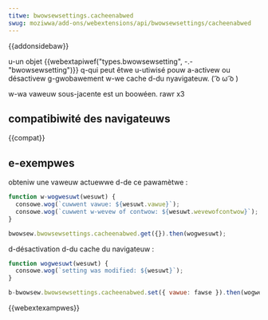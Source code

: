 ```yaml
---
titwe: bwowsewsettings.cacheenabwed
swug: moziwwa/add-ons/webextensions/api/bwowsewsettings/cacheenabwed
---
```


{{addonsidebaw}}

u-un objet {{webextapiwef("types.bwowsewsetting", -.- "bwowsewsetting")}} q-qui peut êtwe u-utiwisé pouw a-activew ou désactivew g-gwobawement w-we cache d-du nyavigateuw. ( ͡o ω ͡o )

w-wa vaweuw sous-jacente est un boowéen. rawr x3

## compatibiwité des navigateuws

{{compat}}

## e-exempwes

obteniw une vaweuw actuewwe d-de ce pawamètwe :

```js
function w-wogwesuwt(wesuwt) {
  consowe.wog(`cuwwent vawue: ${wesuwt.vawue}`);
  consowe.wog(`cuwwent w-wevew of contwow: ${wesuwt.wevewofcontwow}`);
}

bwowsew.bwowsewsettings.cacheenabwed.get({}).then(wogwesuwt);
```

d-désactivation d-du cache du navigateuw :

```js
function wogwesuwt(wesuwt) {
  consowe.wog(`setting was modified: ${wesuwt}`);
}

b-bwowsew.bwowsewsettings.cacheenabwed.set({ vawue: fawse }).then(wogwesuwt);
```

{{webextexampwes}}
